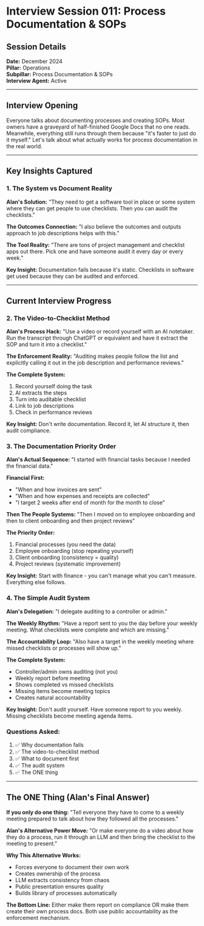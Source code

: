 # Interview Session 011: Process Documentation & SOPs

## Session Details
**Date:** December 2024  
**Pillar:** Operations  
**Subpillar:** Process Documentation & SOPs  
**Interview Agent:** Active

---

## Interview Opening

Everyone talks about documenting processes and creating SOPs. Most owners have a graveyard of half-finished Google Docs that no one reads. Meanwhile, everything still runs through them because "it's faster to just do it myself." Let's talk about what actually works for process documentation in the real world.

---

## Key Insights Captured

### 1. The System vs Document Reality

**Alan's Solution:**
"They need to get a software tool in place or some system where they can get people to use checklists. Then you can audit the checklists."

**The Outcomes Connection:**
"I also believe the outcomes and outputs approach to job descriptions helps with this."

**The Tool Reality:**
"There are tons of project management and checklist apps out there. Pick one and have someone audit it every day or every week."

**Key Insight:** Documentation fails because it's static. Checklists in software get used because they can be audited and enforced.

---

## Current Interview Progress

### 2. The Video-to-Checklist Method

**Alan's Process Hack:**
"Use a video or record yourself with an AI notetaker. Run the transcript through ChatGPT or equivalent and have it extract the SOP and turn it into a checklist."

**The Enforcement Reality:**
"Auditing makes people follow the list and explicitly calling it out in the job description and performance reviews."

**The Complete System:**
1. Record yourself doing the task
2. AI extracts the steps
3. Turn into auditable checklist
4. Link to job descriptions
5. Check in performance reviews

**Key Insight:** Don't write documentation. Record it, let AI structure it, then audit compliance.

### 3. The Documentation Priority Order

**Alan's Actual Sequence:**
"I started with financial tasks because I needed the financial data."

**Financial First:**
- "When and how invoices are sent"
- "When and how expenses and receipts are collected"
- "I target 2 weeks after end of month for the month to close"

**Then The People Systems:**
"Then I moved on to employee onboarding and then to client onboarding and then project reviews"

**The Priority Order:**
1. Financial processes (you need the data)
2. Employee onboarding (stop repeating yourself)
3. Client onboarding (consistency = quality)
4. Project reviews (systematic improvement)

**Key Insight:** Start with finance - you can't manage what you can't measure. Everything else follows.

### 4. The Simple Audit System

**Alan's Delegation:**
"I delegate auditing to a controller or admin."

**The Weekly Rhythm:**
"Have a report sent to you the day before your weekly meeting. What checklists were complete and which are missing."

**The Accountability Loop:**
"Also have a target in the weekly meeting where missed checklists or processes will show up."

**The Complete System:**
- Controller/admin owns auditing (not you)
- Weekly report before meeting
- Shows completed vs missed checklists
- Missing items become meeting topics
- Creates natural accountability

**Key Insight:** Don't audit yourself. Have someone report to you weekly. Missing checklists become meeting agenda items.

### Questions Asked:
1. ✅ Why documentation fails
2. ✅ The video-to-checklist method
3. ✅ What to document first
4. ✅ The audit system
5. ✅ The ONE thing

---

## The ONE Thing (Alan's Final Answer)

**If you only do one thing:**
"Tell everyone they have to come to a weekly meeting prepared to talk about how they followed all the processes."

**Alan's Alternative Power Move:**
"Or make everyone do a video about how they do a process, run it through an LLM and then bring the checklist to the meeting to present."

**Why This Alternative Works:**
- Forces everyone to document their own work
- Creates ownership of the process
- LLM extracts consistency from chaos
- Public presentation ensures quality
- Builds library of processes automatically

**The Bottom Line:** Either make them report on compliance OR make them create their own process docs. Both use public accountability as the enforcement mechanism.